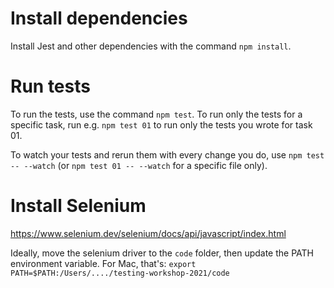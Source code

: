 # Install dependencies
Install Jest and other dependencies with the command `npm install`.

# Run tests
To run the tests, use the command `npm test`. To run only the tests for a specific task, run e.g. `npm test 01` to run only the tests you wrote for task 01.

To watch your tests and rerun them with every change you do, use `npm test -- --watch` (or `npm test 01 -- --watch` for a specific file only).

# Install Selenium

https://www.selenium.dev/selenium/docs/api/javascript/index.html

Ideally, move the selenium driver to the `code` folder, then update the PATH environment variable. For Mac, that's: `export PATH=$PATH:/Users/..../testing-workshop-2021/code`
